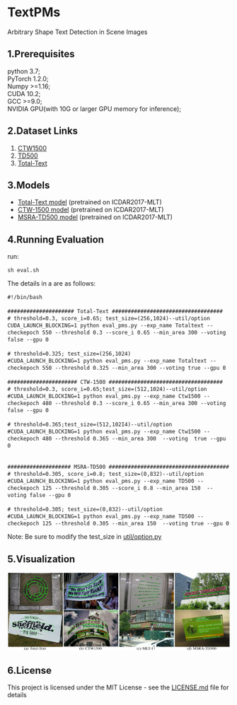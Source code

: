 # TextPMs
Arbitrary Shape Text Detection in Scene Images  
## 1.Prerequisites  
  python 3.7;  
  PyTorch 1.2.0;   
  Numpy >=1.16;   
  CUDA 10.2;  
  GCC >=9.0;   
  NVIDIA GPU(with 10G or larger GPU memory for inference);  

## 2.Dataset Links  
1. [CTW1500](https://drive.google.com/file/d/1A2s3FonXq4dHhD64A2NCWc8NQWMH2NFR/view?usp=sharing)   
2. [TD500](https://drive.google.com/file/d/1ByluLnyd8-Ltjo9AC-1m7omZnI-FA1u0/view?usp=sharing)  
3. [Total-Text](https://drive.google.com/file/d/17_7T_-2Bu3KSSg2OkXeCxj97TBsjvueC/view?usp=sharing) 

## 3.Models
 *  [Total-Text model](https://drive.google.com/file/d/1wp2Vs8NRXYsTre1AoahwaF7G-Ze4wI-7/view?usp=sharing) (pretrained on ICDAR2017-MLT)
 *  [CTW-1500 model](https://drive.google.com/file/d/1wp2Vs8NRXYsTre1AoahwaF7G-Ze4wI-7/view?usp=sharing) (pretrained on ICDAR2017-MLT)
 *  [MSRA-TD500 model](https://drive.google.com/file/d/1wp2Vs8NRXYsTre1AoahwaF7G-Ze4wI-7/view?usp=sharing) (pretrained on ICDAR2017-MLT)  

## 4.Running Evaluation
run:  
```
sh eval.sh
```
The details in a are as follows:  
```
#!/bin/bash

##################### Total-Text ###################################
# threshold=0.3, score_i=0.65; test_size=(256,1024)--util/option
CUDA_LAUNCH_BLOCKING=1 python eval_pms.py --exp_name Totaltext --checkepoch 550 --threshold 0.3 --score_i 0.65 --min_area 300 --voting false --gpu 0

# threshold=0.325; test_size=(256,1024)
#CUDA_LAUNCH_BLOCKING=1 python eval_pms.py --exp_name Totaltext --checkepoch 550 --threshold 0.325 --min_area 300 --voting true --gpu 0

###################### CTW-1500 ####################################
# threshold=0.3, score_i=0.65;test_size=(512,1024)--util/option
#CUDA_LAUNCH_BLOCKING=1 python eval_pms.py --exp_name Ctw1500 --checkepoch 480 --threshold 0.3 --score_i 0.65 --min_area 300 --voting false --gpu 0

# threshold=0.365;test_size=(512,102I4)--util/option
#CUDA_LAUNCH_BLOCKING=1 python eval_pms.py --exp_name Ctw1500 --checkepoch 480 --threshold 0.365 --min_area 300  --voting  true --gpu 0


#################### MSRA-TD500 ######################################
# threshold=0.305, score_i=0.8; test_size=(0,832)--util/option
#CUDA_LAUNCH_BLOCKING=1 python eval_pms.py --exp_name TD500 --checkepoch 125 --threshold 0.305 --score_i 0.8 --min_area 150  --voting false --gpu 0

# threshold=0.305; test_size=(0,832)--util/option
#CUDA_LAUNCH_BLOCKING=1 python eval_pms.py --exp_name TD500 --checkepoch 125 --threshold 0.305 --min_area 150  --voting true --gpu 0

```  
Note: Be sure to modify the test_size in [util/option.py](https://github.com/GXYM/TextPMs/blob/master/util/option.py) 
## 5.Visualization
![Visualization ](https://github.com/GXYM/TextPMs/blob/master/visual/img1.png)
## 6.License  
This project is licensed under the MIT License - see the [LICENSE.md](https://github.com/GXYM/TextPMs/blob/master/LICENSE.md) file for details



